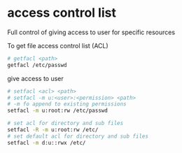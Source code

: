 # access control list
Full control of giving access to user for specific resources

To get file access control list (ACL)
```bash
# getfacl <path>
getfacl /etc/passwd
```
give access to user
```bash
# setfacl <acl> <path>
# setfacl -m u:<user>:<permission> <path>
# -m fo append to existing permissions
setfacl -m u:root:rw /etc/passwd

# set acl for directory and sub files
setfacl -R -m u:root:rw /etc/
# set default acl for directory and sub files
setfacl -m d:u::rwx /etc/

```
